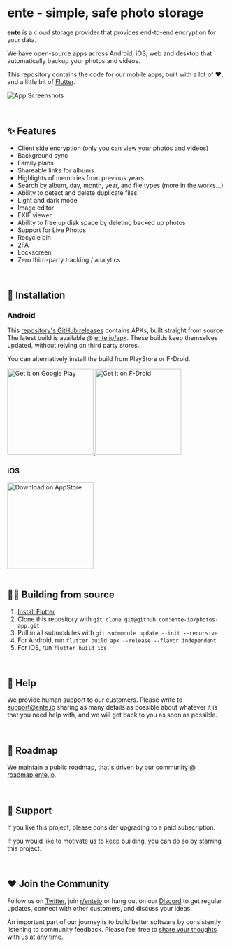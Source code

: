# ente - simple, safe photo storage

**ente** is a cloud storage provider that provides end-to-end encryption for your data.

We have open-source apps across Android, iOS, web and desktop that automatically backup your photos and videos.

This repository contains the code for our mobile apps, built with a lot of ❤️, and a little bit of [Flutter](https://flutter.dev).

![App Screenshots](https://user-images.githubusercontent.com/24503581/175218240-fe5a0703-82c1-4750-bfea-abfd9f409a97.png)

<br/>

## ✨ Features

- Client side encryption (only you can view your photos and videos)
- Background sync
- Family plans
- Shareable links for albums
- Highlights of memories from previous years
- Search by album, day, month, year, and file types (more in the works...)
- Ability to detect and delete duplicate files
- Light and dark mode
- Image editor
- EXIF viewer
- Ability to free up disk space by deleting backed up photos
- Support for Live Photos
- Recycle bin
- 2FA
- Lockscreen
- Zero third-party tracking / analytics

<br/>

## 📲 Installation

### Android

This [repository's GitHub
releases](https://github.com/ente-io/photos-app/releases) contains APKs, built
straight from source. The latest build is available @
[ente.io/apk](https://ente.io/apk). These builds keep themselves updated,
without relying on third party stores.

You can alternatively install the build from PlayStore or F-Droid.

<a href="https://play.google.com/store/apps/details?id=io.ente.photos">
  <img width="197" alt="Get it on Google Play" src="https://play.google.com/intl/en_us/badges/images/generic/en-play-badge.png">
</a>
<a href="https://f-droid.org/packages/io.ente.photos.fdroid/">
  <img width="197" alt="Get it on F-Droid" src="https://fdroid.gitlab.io/artwork/badge/get-it-on.png">
</a>

### iOS

<a href="https://apps.apple.com/in/app/ente-photos/id1542026904">
  <img width="197" alt="Download on AppStore" src="https://user-images.githubusercontent.com/1161789/154795157-c4468ff9-97fd-46f3-87fe-dca789d8733a.png">
</a>

<br/>
<br/>

## 🧑‍💻 Building from source

1. [Install Flutter](https://flutter.dev/docs/get-started/install)
2. Clone this repository with `git clone git@github.com:ente-io/photos-app.git`
3. Pull in all submodules with `git submodule update --init --recursive`
4. For Android, run `flutter build apk --release --flavor independent`
5. For iOS, run `flutter build ios`

<br/>

## 🙋 Help

We provide human support to our customers. Please write to [support@ente.io](mailto:support@ente.io) sharing as many details as possible about whatever it is that you need help with, and we will get back to you as soon as possible.

<br/>

## 🧭 Roadmap

We maintain a public roadmap, that's driven by our community @ [roadmap.ente.io](https://roadmap.ente.io).

<br/>

## 🤗 Support

If you like this project, please consider upgrading to a paid subscription.

If you would like to motivate us to keep building, you can do so by
[starring](https://github.com/ente-io/photos-app/stargazers) this project.

<br/>

## ❤️ Join the Community

Follow us on [Twitter](https://twitter.com/enteio), join [r/enteio](https://reddit.com/r/enteio) or hang out on our [Discord](https://ente.io/discord) to get regular updates, connect with other customers, and discuss your ideas.

An important part of our journey is to build better software by consistently listening to community feedback. Please feel free to [share your thoughts](mailto:feedback@ente.io) with us at any time.
